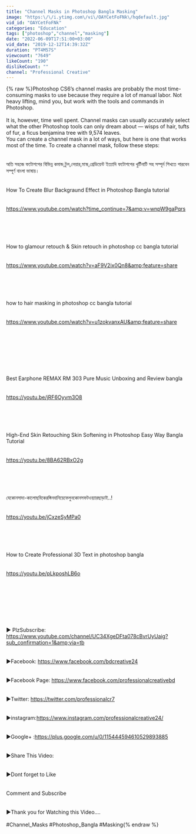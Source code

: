 ```yaml
---
title: "Channel Masks in Photoshop Bangla Masking"
image: "https:\/\/i.ytimg.com\/vi\/OAYCetFoFNk\/hqdefault.jpg"
vid_id: "OAYCetFoFNk"
categories: "Education"
tags: ["photoshop","channel","masking"]
date: "2022-06-09T17:51:00+03:00"
vid_date: "2019-12-12T14:39:32Z"
duration: "PT4M57S"
viewcount: "7649"
likeCount: "190"
dislikeCount: ""
channel: "Professional Creative"
---
```

{% raw %}Photoshop CS6’s channel masks are probably the most time-consuming masks to use because they require a lot of manual labor. Not heavy lifting, mind you, but work with the tools and commands in Photoshop.<br /><br />It is, however, time well spent. Channel masks can usually accurately select what the other Photoshop tools can only dream about — wisps of hair, tufts of fur, a ficus benjamina tree with 9,574 leaves.<br />You can create a channel mask in a lot of ways, but here is one that works most of the time. To create a channel mask, follow these steps:<br /><br /><br />অতি সহজে ফটোশপের বিভিন্ন কমান্ড,টুল,লেয়ার,মাস্ক,গ্রেডিয়েন্ট ইত্যাদি ফটোশপের খুটিঁনাটি সহ সম্পূর্ন শিখতে পারবেন সম্পূর্ণ বাংলা ভাষায়।<br /><br /><br />How To Create Blur Backgraund Effect in Photoshop Bangla tutorial<br /><br /><br /><a rel="nofollow" target="blank" href="https://www.youtube.com/watch?time_continue=7&amp;v=wnpW9gaPqrs">https://www.youtube.com/watch?time_continue=7&amp;v=wnpW9gaPqrs</a><br /><br /><br /><br /><br /><br />How to glamour retouch &amp; Skin retouch in photoshop cc bangla tutorial<br /><br /><br /><a rel="nofollow" target="blank" href="https://www.youtube.com/watch?v=aF9V2ix0Qn8&amp;feature=share">https://www.youtube.com/watch?v=aF9V2ix0Qn8&amp;feature=share</a><br /><br /><br /><br /><br /><br />how to hair masking in photoshop cc bangla tutorial <br /><br /><br /><a rel="nofollow" target="blank" href="https://www.youtube.com/watch?v=u1zokvanxAU&amp;feature=share">https://www.youtube.com/watch?v=u1zokvanxAU&amp;feature=share</a><br /><br /><br /><br /><br /><br /><br /><br /><br />Best Earphone REMAX RM 303 Pure Music Unboxing and Review bangla<br /><br /><br /><a rel="nofollow" target="blank" href="https://youtu.be/jRF6Oyvm3O8">https://youtu.be/jRF6Oyvm3O8</a><br /><br /><br /><br /><br /><br />High-End Skin Retouching Skin Softening in Photoshop Easy Way Bangla Tutorial<br /><br /><br /><a rel="nofollow" target="blank" href="https://youtu.be/8BA62RBxO2g">https://youtu.be/8BA62RBxO2g</a><br /><br /><br /><br /><br /><br />যেকোনসাদা-কালোছবিকেরঙ্গিনবানিয়েফেলুনকোনসফটওয়্যারছাড়াই..!<br /><br /><br /><a rel="nofollow" target="blank" href="https://youtu.be/jCxzeSyMPa0">https://youtu.be/jCxzeSyMPa0</a><br /><br /><br /><br /><br /><br />How to Create Professional 3D Text in photoshop bangla<br /><br /><br /><a rel="nofollow" target="blank" href="https://youtu.be/pLkposhLB6o">https://youtu.be/pLkposhLB6o</a><br /><br /><br /><br /><br /><br /><br /><br /><br />► PlzSubscribe: <a rel="nofollow" target="blank" href="https://www.youtube.com/channel/UC34XgeDFta078cBvrUyUaig?sub_confirmation=1&amp;via=tb">https://www.youtube.com/channel/UC34XgeDFta078cBvrUyUaig?sub_confirmation=1&amp;via=tb</a><br /><br /><br />►Facebook:  <a rel="nofollow" target="blank" href="https://www.facebook.com/bdcreative24">https://www.facebook.com/bdcreative24</a><br /><br /><br />►Facebook Page: <a rel="nofollow" target="blank" href="https://www.facebook.com/professionalcreativebd">https://www.facebook.com/professionalcreativebd</a><br /><br /><br />►Twitter: <a rel="nofollow" target="blank" href="https://twitter.com/professionalcr7">https://twitter.com/professionalcr7</a><br /><br /><br />►instagram:<a rel="nofollow" target="blank" href="https://www.instagram.com/professionalcreative24/">https://www.instagram.com/professionalcreative24/</a><br /><br /><br />►Google+ :<a rel="nofollow" target="blank" href="https://plus.google.com/u/0/115444594610529893885">https://plus.google.com/u/0/115444594610529893885</a><br /><br /><br />►Share This Video: <br /><br /><br />►Dont forget to Like <br /><br /><br /> Comment and Subscribe <br /><br /><br />►Thank you for Watching this Video....<br /><br />#Channel_Masks #Photoshop_Bangla #Masking{% endraw %}
